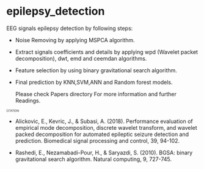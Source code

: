 # epilepsy_detection
EEG signals epilepsy detection by following steps:

* Noise Removing by applying MSPCA algorithm.
* Extract signals coefficients and details by applying wpd (Wavelet packet decomposition), dwt, emd and ceemdan algorithms.
* Feature selection by using binary gravitational search algorithm.
* Final prediction by KNN,SVM,ANN and Random forest models.

  Please check Papers directory For more information and further Readings.

<span style="font-size:0.5em;">CITATION:</span>
  
* Alickovic, E., Kevric, J., & Subasi, A. (2018). Performance evaluation of empirical mode decomposition, discrete wavelet transform, and wavelet packed decomposition for automated epileptic seizure detection and prediction. Biomedical signal processing and control, 39, 94-102.
  
* Rashedi, E., Nezamabadi-Pour, H., & Saryazdi, S. (2010). BGSA: binary gravitational search algorithm. Natural computing, 9, 727-745.


